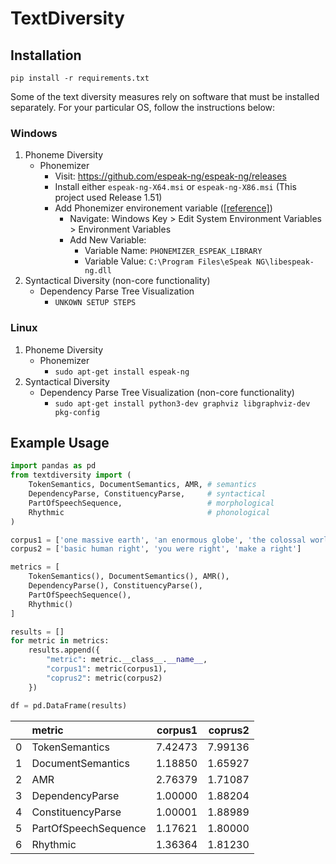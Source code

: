 # TextDiversity
 
## Installation

```
pip install -r requirements.txt
```

Some of the text diversity measures rely on software that must be installed separately. For your particular OS, follow the instructions below:

### Windows

1. Phoneme Diversity
   - Phonemizer
      - Visit: https://github.com/espeak-ng/espeak-ng/releases
      - Install either `espeak-ng-X64.msi` or `espeak-ng-X86.msi` (This project used Release 1.51)
      - Add Phonemizer environement variable ([[reference]](https://github.com/bootphon/phonemizer/issues/44))
         - Navigate: Windows Key > Edit System Environment Variables > Environment Variables
         - Add New Variable:
            - Variable Name: `PHONEMIZER_ESPEAK_LIBRARY`
            - Variable Value: `C:\Program Files\eSpeak NG\libespeak-ng.dll`
2. Syntactical Diversity (non-core functionality)
   - Dependency Parse Tree Visualization
      - `UNKOWN SETUP STEPS`

### Linux

1. Phoneme Diversity
   - Phonemizer
      - `sudo apt-get install espeak-ng`
2. Syntactical Diversity
   - Dependency Parse Tree Visualization (non-core functionality)
      - `sudo apt-get install python3-dev graphviz libgraphviz-dev pkg-config`
    

## Example Usage

```python
import pandas as pd
from textdiversity import (
    TokenSemantics, DocumentSemantics, AMR, # semantics
    DependencyParse, ConstituencyParse,     # syntactical
    PartOfSpeechSequence,                   # morphological
    Rhythmic                                # phonological
)

corpus1 = ['one massive earth', 'an enormous globe', 'the colossal world'] # unique words
corpus2 = ['basic human right', 'you were right', 'make a right']          # lower unigram diversity

metrics = [
    TokenSemantics(), DocumentSemantics(), AMR(), 
    DependencyParse(), ConstituencyParse(), 
    PartOfSpeechSequence(), 
    Rhythmic()
]

results = []
for metric in metrics:
    results.append({
        "metric": metric.__class__.__name__,
        "corpus1": metric(corpus1),
        "coprus2": metric(corpus2)
    })

df = pd.DataFrame(results)
```

|    | metric               |   corpus1 |   coprus2 |
|---:|:---------------------|----------:|----------:|
|  0 | TokenSemantics       |   7.42473 |   7.99136 |
|  1 | DocumentSemantics    |   1.18850 |   1.65927 |
|  2 | AMR                  |   2.76379 |   1.71087 |
|  3 | DependencyParse      |   1.00000 |   1.88204 |
|  4 | ConstituencyParse    |   1.00001 |   1.88989 |
|  5 | PartOfSpeechSequence |   1.17621 |   1.80000 |
|  6 | Rhythmic             |   1.36364 |   1.81230 |
